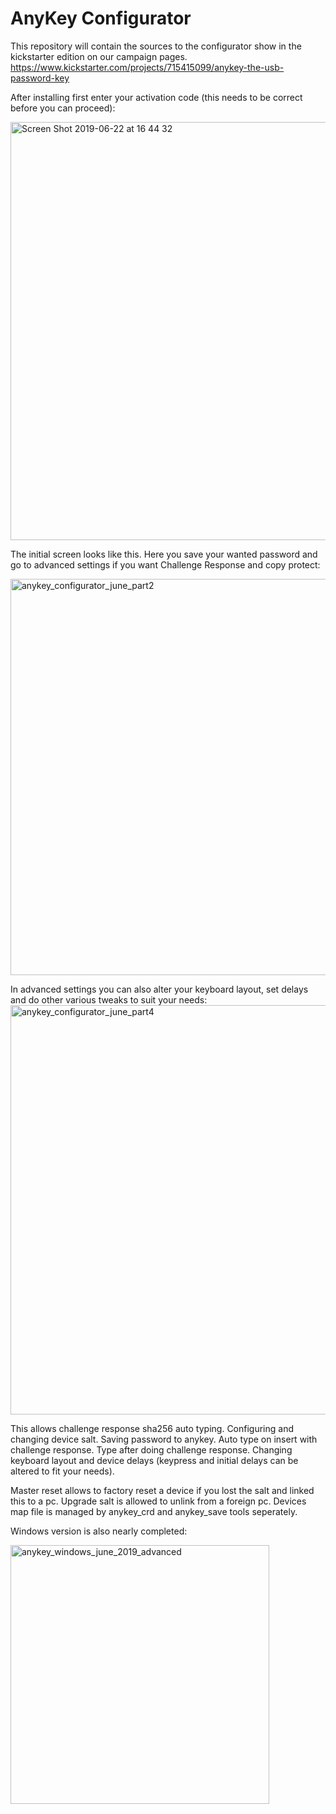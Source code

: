 # AnyKey Configurator

This repository will contain the sources to the configurator show in the kickstarter edition on our campaign pages.
https://www.kickstarter.com/projects/715415099/anykey-the-usb-password-key

After installing first enter your activation code (this needs to be correct before you can proceed):

<img width="669" alt="Screen Shot 2019-06-22 at 16 44 32" src="https://user-images.githubusercontent.com/710803/59965360-26d33480-950d-11e9-9503-f92092bca22f.png">


The initial screen looks like this. Here you save your wanted password and go to advanced settings if you want Challenge Response and copy protect:

<img width="634" alt="anykey_configurator_june_part2" src="https://user-images.githubusercontent.com/710803/59965310-75340380-950c-11e9-9d31-b38a8a0aad76.png">

In advanced settings you can also alter your keyboard layout, set delays and do other various tweaks to suit your needs:
<img width="655" alt="anykey_configurator_june_part4" src="https://user-images.githubusercontent.com/710803/59965311-75cc9a00-950c-11e9-9cd7-c8bb33f3c54f.png">

This allows challenge response sha256 auto typing. Configuring and changing device salt.
Saving password to anykey. Auto type on insert with challenge response. Type after doing challenge response.
Changing keyboard layout and device delays (keypress and initial delays can be altered to fit your needs).

Master reset allows to factory reset a device if you lost the salt and linked this to a pc.
Upgrade salt is allowed to unlink from a foreign pc. Devices map file is managed by anykey_crd and anykey_save tools seperately.



Windows version is also nearly completed:

<img width="414" alt="anykey_windows_june_2019_advanced" src="https://user-images.githubusercontent.com/710803/59970343-94a64d00-955b-11e9-8449-94b602a09505.PNG">
